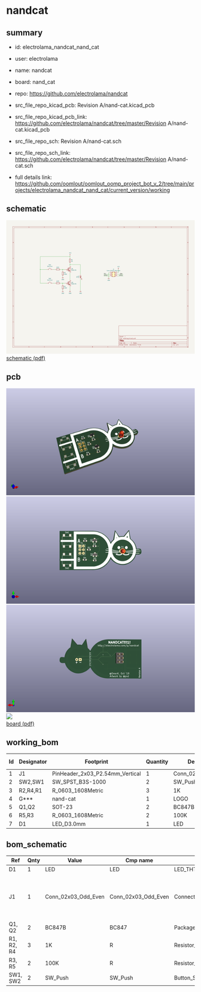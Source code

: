 # nandcat
 
## summary 
* id: electrolama_nandcat_nand_cat
* user: electrolama
* name: nandcat
* board: nand_cat
* repo: https://github.com/electrolama/nandcat
* src_file_repo_kicad_pcb: Revision A/nand-cat.kicad_pcb
* src_file_repo_kicad_pcb_link: https://github.com/electrolama/nandcat/tree/master/Revision A/nand-cat.kicad_pcb


* src_file_repo_sch: Revision A/nand-cat.sch
* src_file_repo_sch_link: https://github.com/electrolama/nandcat/tree/master/Revision A/nand-cat.sch
* full details link: https://github.com/oomlout/oomlout_oomp_project_bot_v_2/tree/main/projects/electrolama_nandcat_nand_cat/current_version/working  

## schematic  
![](working_schematic_600.png)  
[schematic (pdf)](working_schematic.pdf)  

## pcb  
![](working_3d_600.png) 
![](working_3d_front_600.png)  
![](working_3d_back_600.png)  
![](working_600.png)  
[board (pdf)](working.pdf)  

## working_bom
| Id | Designator | Footprint | Quantity | Designation | Supplier and ref |  | None | 
| --- | --- | --- | --- | --- | --- | --- | --- | 
| 1 | J1 | PinHeader_2x03_P2.54mm_Vertical | 1 | Conn_02x03_Odd_Even |  |  | [''] | 
| 2 | SW2,SW1 | SW_SPST_B3S-1000 | 2 | SW_Push |  |  | [''] | 
| 3 | R2,R4,R1 | R_0603_1608Metric | 3 | 1K |  |  | [''] | 
| 4 | G*** | nand-cat | 1 | LOGO |  |  | [''] | 
| 5 | Q1,Q2 | SOT-23 | 2 | BC847B |  |  | [''] | 
| 6 | R5,R3 | R_0603_1608Metric | 2 | 100K |  |  | [''] | 
| 7 | D1 | LED_D3.0mm | 1 | LED |  |  | [''] | 


## bom_schematic
| Ref | Qnty | Value | Cmp name | Footprint | Description | Vendor | DNP | 
| --- | --- | --- | --- | --- | --- | --- | --- | 
| D1 | 1 | LED | LED | LED_THT:LED_D3.0mm | Light emitting diode |  |  | 
| J1 | 1 | Conn_02x03_Odd_Even | Conn_02x03_Odd_Even | Connector_PinHeader_2.54mm:PinHeader_2x03_P2.54mm_Vertical | Generic connector, double row, 02x03, odd/even pin numbering scheme (row 1 odd numbers, row 2 even numbers), script generated (kicad-library-utils/schlib/autogen/connector/) |  |  | 
| Q1, Q2 | 2 | BC847B | BC847 | Package_TO_SOT_SMD:SOT-23 | 0.1A Ic, 45V Vce, NPN Transistor, SOT-23 |  |  | 
| R1, R2, R4 | 3 | 1K | R | Resistor_SMD:R_0603_1608Metric | Resistor |  |  | 
| R3, R5 | 2 | 100K | R | Resistor_SMD:R_0603_1608Metric | Resistor |  |  | 
| SW1, SW2 | 2 | SW_Push | SW_Push | Button_Switch_SMD:SW_SPST_B3S-1000 | Push button switch, generic, two pins |  |  | 



